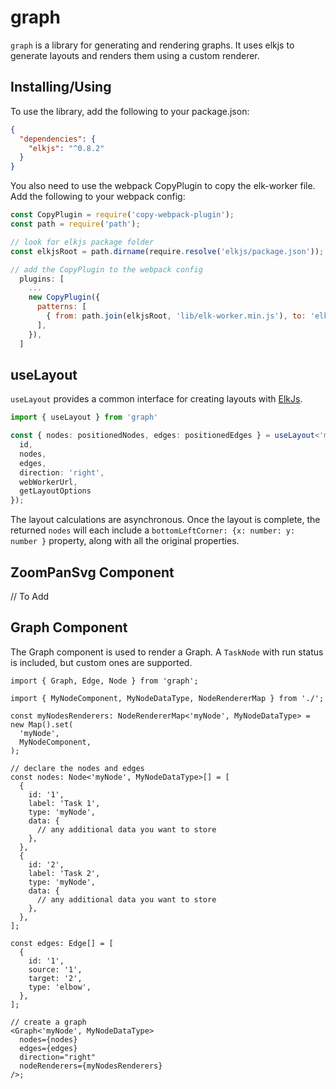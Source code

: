 # graph

`graph` is a library for generating and rendering graphs. It uses elkjs to generate layouts and renders them using a custom renderer.

## Installing/Using

To use the library, add the following to your package.json:

```json
{
  "dependencies": {
    "elkjs": "^0.8.2"
  }
}
```

You also need to use the webpack CopyPlugin to copy the elk-worker file. Add the following to your webpack config:

```js
const CopyPlugin = require('copy-webpack-plugin');
const path = require('path');

// look for elkjs package folder
const elkjsRoot = path.dirname(require.resolve('elkjs/package.json'));

// add the CopyPlugin to the webpack config
  plugins: [
    ...
    new CopyPlugin({
      patterns: [
        { from: path.join(elkjsRoot, 'lib/elk-worker.min.js'), to: 'elk-worker.min.js' },
      ],
    }),
  ]
```

## useLayout

`useLayout` provides a common interface for creating layouts with [ElkJs](https://github.com/kieler/elkjs).

```ts
import { useLayout } from 'graph'

const { nodes: positionedNodes, edges: positionedEdges } = useLayout<'myKind', MyNodeDataType>({
  id,
  nodes,
  edges,
  direction: 'right',
  webWorkerUrl,
  getLayoutOptions
});
```

The layout calculations are asynchronous. Once the layout is complete, the returned `nodes` will each include
a `bottomLeftCorner: {x: number: y: number }` property, along with all the original properties.

## ZoomPanSvg Component

// To Add

## Graph Component

The Graph component is used to render a Graph. A `TaskNode` with run status is included, but custom ones are supported.

```tsx
import { Graph, Edge, Node } from 'graph';

import { MyNodeComponent, MyNodeDataType, NodeRendererMap } from './';

const myNodesRenderers: NodeRendererMap<'myNode', MyNodeDataType> = new Map().set(
  'myNode',
  MyNodeComponent,
);

// declare the nodes and edges
const nodes: Node<'myNode', MyNodeDataType>[] = [
  {
    id: '1',
    label: 'Task 1',
    type: 'myNode',
    data: {
      // any additional data you want to store
    },
  },
  {
    id: '2',
    label: 'Task 2',
    type: 'myNode',
    data: {
      // any additional data you want to store
    },
  },
];

const edges: Edge[] = [
  {
    id: '1',
    source: '1',
    target: '2',
    type: 'elbow',
  },
];

// create a graph
<Graph<'myNode', MyNodeDataType>
  nodes={nodes}
  edges={edges}
  direction="right"
  nodeRenderers={myNodesRenderers}
/>;
```
